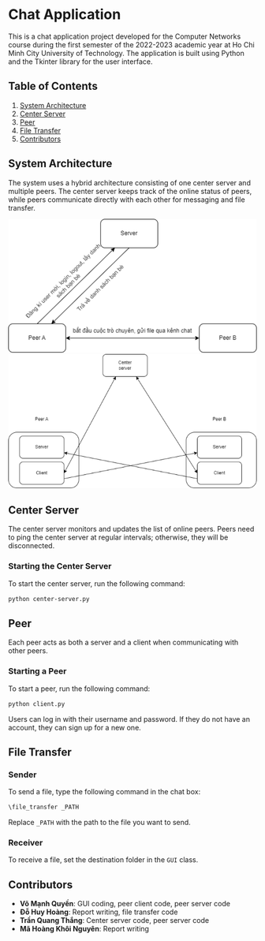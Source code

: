 # Chat Application

This is a chat application project developed for the Computer Networks course during the first semester of the 2022-2023 academic year at Ho Chi Minh City University of Technology. The application is built using Python and the Tkinter library for the user interface.

## Table of Contents
1. [System Architecture](#system-architecture)
2. [Center Server](#center-server)
3. [Peer](#peer)
4. [File Transfer](#file-transfer)
5. [Contributors](#contributors)

## System Architecture
The system uses a hybrid architecture consisting of one center server and multiple peers. The center server keeps track of the online status of peers, while peers communicate directly with each other for messaging and file transfer.

![System Architecture](images/architecture.png)
![System Architecture](images/detail_architecture.png)

## Center Server
The center server monitors and updates the list of online peers. Peers need to ping the center server at regular intervals; otherwise, they will be disconnected.

### Starting the Center Server
To start the center server, run the following command:
```bash
python center-server.py
```

## Peer
Each peer acts as both a server and a client when communicating with other peers.

### Starting a Peer
To start a peer, run the following command:
```bash
python client.py
```
Users can log in with their username and password. If they do not have an account, they can sign up for a new one.

## File Transfer

### Sender
To send a file, type the following command in the chat box:
```bash
\file_transfer _PATH
```
Replace `_PATH` with the path to the file you want to send.

### Receiver
To receive a file, set the destination folder in the `GUI` class.

## Contributors
- **Võ Mạnh Quyền**: GUI coding, peer client code, peer server code
- **Đỗ Huy Hoàng**: Report writing, file transfer code
- **Trần Quang Thắng**: Center server code, peer server code
- **Mã Hoàng Khôi Nguyên**: Report writing
